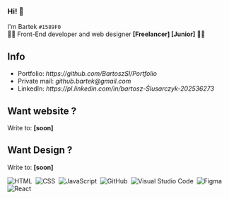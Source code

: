 
### Hi! 👋
I'm Bartek `#1589F0`
</br>
👩‍🎓 Front-End developer and web designer <b>[Freelancer] [Junior]</b> 👩‍💻
</br>
## Info 
<ul>
<li> Portfolio: <i>https://github.com/BartoszSl/Portfolio</i> </li>
<li> Private mail: <i>github.bartek@gmail.com</i> </li>
<li> LinkedIn: <i>https://pl.linkedin.com/in/bartosz-Ślusarczyk-202536273</i> </li>
</ul>

## Want website ?
Write to: <b>[soon]</b>

## Want Design ?
Write to: <b>[soon]</b>


![HTML](https://img.shields.io/badge/HTML5-E34F26.svg?style=for-the-badge&logo=HTML5&logoColor=white)&nbsp;
![CSS](https://img.shields.io/badge/CSS3-1572B6.svg?style=for-the-badge&logo=CSS3&logoColor=white)&nbsp;
![JavaScript](https://img.shields.io/badge/JavaScript-F7DF1E.svg?style=for-the-badge&logo=JavaScript&logoColor=black)&nbsp;
![GitHub](https://img.shields.io/badge/GitHub-181717.svg?style=for-the-badge&logo=GitHub&logoColor=white)&nbsp;
![Visual Studio Code](https://img.shields.io/badge/Visual%20Studio%20Code-007ACC.svg?style=for-the-badge&logo=Visual-Studio-Code&logoColor=white)&nbsp;
![Figma](https://img.shields.io/badge/Figma-F24E1E?style=for-the-badge&logo=figma&logoColor=white)&nbsp;
![React](https://img.shields.io/badge/React-20232A?style=for-the-badge&logo=react&logoColor=61DAFB)&nbsp;
